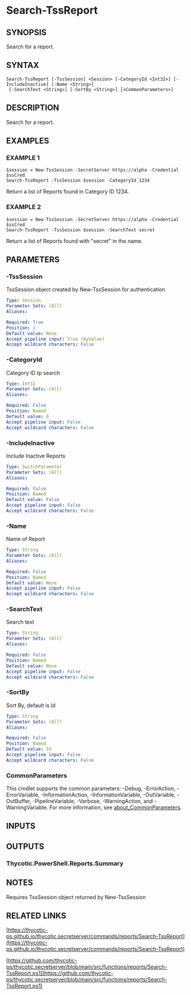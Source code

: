 # Search-TssReport

## SYNOPSIS
Search for a report.

## SYNTAX

```
Search-TssReport [-TssSession] <Session> [-CategoryId <Int32>] [-IncludeInactive] [-Name <String>]
 [-SearchText <String>] [-SortBy <String>] [<CommonParameters>]
```

## DESCRIPTION
Search for a report.

## EXAMPLES

### EXAMPLE 1
```
$session = New-TssSession -SecretServer https://alpha -Credential $ssCred
Search-TssReport -TssSession $session -CategoryId 1234
```

Return a list of Reports found in Category ID 1234.

### EXAMPLE 2
```
$session = New-TssSession -SecretServer https://alpha -Credential $ssCred
Search-TssReport -TssSession $session -SearchText secret
```

Return a list of Reports found with "secret" in the name.

## PARAMETERS

### -TssSession
TssSession object created by New-TssSession for authentication

```yaml
Type: Session
Parameter Sets: (All)
Aliases:

Required: True
Position: 1
Default value: None
Accept pipeline input: True (ByValue)
Accept wildcard characters: False
```

### -CategoryId
Category ID tp search

```yaml
Type: Int32
Parameter Sets: (All)
Aliases:

Required: False
Position: Named
Default value: 0
Accept pipeline input: False
Accept wildcard characters: False
```

### -IncludeInactive
Include Inactive Reports

```yaml
Type: SwitchParameter
Parameter Sets: (All)
Aliases:

Required: False
Position: Named
Default value: False
Accept pipeline input: False
Accept wildcard characters: False
```

### -Name
Name of Report

```yaml
Type: String
Parameter Sets: (All)
Aliases:

Required: False
Position: Named
Default value: None
Accept pipeline input: False
Accept wildcard characters: False
```

### -SearchText
Search text

```yaml
Type: String
Parameter Sets: (All)
Aliases:

Required: False
Position: Named
Default value: None
Accept pipeline input: False
Accept wildcard characters: False
```

### -SortBy
Sort By, default is Id

```yaml
Type: String
Parameter Sets: (All)
Aliases:

Required: False
Position: Named
Default value: Id
Accept pipeline input: False
Accept wildcard characters: False
```

### CommonParameters
This cmdlet supports the common parameters: -Debug, -ErrorAction, -ErrorVariable, -InformationAction, -InformationVariable, -OutVariable, -OutBuffer, -PipelineVariable, -Verbose, -WarningAction, and -WarningVariable. For more information, see [about_CommonParameters](http://go.microsoft.com/fwlink/?LinkID=113216).

## INPUTS

## OUTPUTS

### Thycotic.PowerShell.Reports.Summary
## NOTES
Requires TssSession object returned by New-TssSession

## RELATED LINKS

[https://thycotic-ps.github.io/thycotic.secretserver/commands/reports/Search-TssReport](https://thycotic-ps.github.io/thycotic.secretserver/commands/reports/Search-TssReport)

[https://github.com/thycotic-ps/thycotic.secretserver/blob/main/src/functions/reports/Search-TssReport.ps1](https://github.com/thycotic-ps/thycotic.secretserver/blob/main/src/functions/reports/Search-TssReport.ps1)


